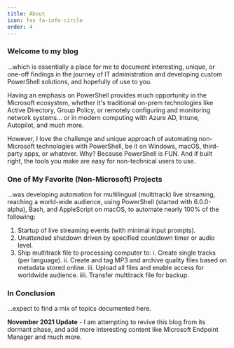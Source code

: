 ```yaml
---
title: About
icon: fas fa-info-circle
order: 4
---
```


### Welcome to my blog

...which is essentially a place for me to document interesting, unique, or one-off findings in the journey of IT administration and developing custom PowerShell solutions, and hopefully of use to you.

Having an emphasis on PowerShell provides much opportunity in the Microsoft ecosystem, whether it's traditional on-prem technologies like Active Directory, Group Policy, or remotely configuring and monitoring network systems... or in modern computing with Azure AD, Intune, Autopilot, and much more.

However, I love the challenge and unique approach of automating non-Microsoft technologies with PowerShell, be it on Windows, macOS, third-party apps, or whatever. Why? Because PowerShell is FUN. And if built right, the tools you make are easy for non-technical users to use.

### One of My Favorite (Non-Microsoft) Projects

...was developing automation for multilingual (multitrack) live streaming, reaching a world-wide audience, using PowerShell (started with 6.0.0-alpha), Bash, and AppleScript on macOS, to automate nearly 100% of the following:

1. Startup of live streaming events (with minimal input prompts).
2. Unattended shutdown driven by specified countdown timer or audio level.
3. Ship multitrack file to processing computer to:
 i. Create single tracks (per language).
 ii. Create and tag MP3 and archive quality files based on metadata stored online.
 iii. Upload all files and enable access for worldwide audience.
 iiii. Transfer multitrack file for backup.

### In Conclusion

...expect to find a mix of topics documented here.

**November 2021 Update** - I am attempting to revive this blog from its dormant phase, and add more interesting content like Microsoft Endpoint Manager and much more.
